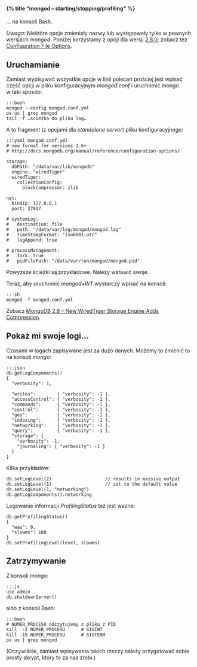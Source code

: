 #### {% title "mongod – starting/stopping/profiling" %}

… na konsoli Bash.

*Uwaga:* Niektóre opcje zmieniały nazwy lub występowały tylko
w pewnych wersjach *mongod*. Poniżej korzystamy z opcji
dla wersji [2.8.0](http://docs.mongodb.org/manual/release-notes/2.8/);
zobacz też [Configuration File Options](http://docs.mongodb.org/manual/reference/configuration-options/).


## Uruchamianie

Zamiast wypisywać wszystkie opcje w linii poleceń prościej jest
wpisać część opcji w pliku konfiguracyjnym *mongod.conf*
i uruchomić mongo w taki sposób:

    :::bash
    mongod --config mongod.conf.yml
    ps ux | grep mongod
    tail -f …scieżka do pliku log…

A to fragment (z opcjami dla *standalone server*) pliku konfiguracyjnego:

    :::yaml mongod.conf.yml
    # new format for versions 2.6+
    # http://docs.mongodb.org/manual/reference/configuration-options/

    storage:
      dbPath: "/data/var/lib/mongodb"
      engine: "wiredTiger"
      wiredTiger:
        collectionConfig:
          blockCompressor: zlib

    net:
      bindIp: 127.0.0.1
      port: 27017

    # systemLog:
    #   destination: file
    #   path: "/data/var/log/mongod/mongod.log"
    #   timeStampFormat: "iso8601-utc"
    #   logAppend: true

    # processManagement:
    #   fork: true
    #   pidFilePath: "/data/var/run/mongod/mongod.pid"

Powyższe ścieżki są przykładowe. Należy wstawić swoje.

Teraz, aby uruchomić *mongod+WT* wystarczy wpisać na konsoli:

    :::sh
    mongod -f mongod.conf.yml

Zobacz [MongoDB 2.8 – New WiredTiger Storage Engine Adds Compression](http://comerford.cc/wordpress/2014/11/12/mongodb-2-8-new-wiredtiger-storage-engine-adds-compression/).


## Pokaż mi swoje logi...

Czasami w logach zapisywane jest za dużo danych.
Możemy to zmienić to na konsoli *mongo*:

    :::json
    db.getLogComponents()
    {
      "verbosity": 1,

      "writes":        { "verbosity": -1 },
      "accessControl": { "verbosity": -1 },
      "commands":      { "verbosity": -1 },
      "control":       { "verbosity": -1 },
      "geo":           { "verbosity": -1 },
      "indexing":      { "verbosity": -1 },
      "networking":    { "verbosity": -1 },
      "query":         { "verbosity": -1 },
      "storage": {
        "verbosity": -1,
        "journaling": { "verbosity": -1 }
      }
    }

Kilka przykładów:

    db.setLogLevel(2)                    // results in massive output
    db.setLogLevel(1)                    // set to the default value
    db.setLogLevel(1, "networking")
    db.getLogComponents().networking

Logowanie informacji *ProfilingStatus* też jest ważne:

    db.getProfilingStatus()
    {
      "was": 0,
      "slowms": 100
    }
    db.setProfilingLevel(level, slowms)


## Zatrzymywanie

Z konsoli *mongo*:

    :::js
    use admin
    db.shutdownServer()

albo z konsoli Bash:

    :::bash
    # NUMER_PROCESU odczytujemy z pliku z PID
    kill  -2 NUMER_PROCESU      # SIGINT
    kill -15 NUMER_PROCESU      # SIGTERM
    ps ux | grep mongod

(Oczywiście, zamiast wpisywania takich rzeczy należy przygotować
sobie prosty skrypt, który to za nas zrobi.)
